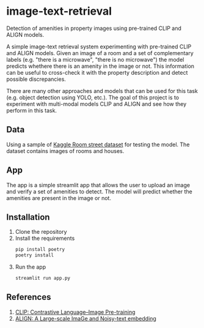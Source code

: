 # image-text-retrieval

Detection of amenities in property images using pre-trained CLIP and ALIGN models.

A simple image-text retrieval system experimenting with  pre-trained CLIP and ALIGN models. Given an image of a room and a set of complementary labels (e.g. "there is a microwave", "there is no microwave") the model predicts whethere there is an amenity in the image or not. This information can be useful to cross-check it with the property description and detect possible discrepancies.

There are many other approaches and models that can be used for this task (e.g. object detection using YOLO, etc.). The goal of this project is to experiment with multi-modal models CLIP and ALIGN and see how they perform in this task.

## Data
Using a sample of [Kaggle Room street dataset](https://www.kaggle.com/datasets/mikhailma/house-rooms-streets-image-dataset?resource=download) for testing the model. The dataset contains images of rooms and houses. 

## App
The app is a simple streamlit app that allows the user to upload an image and verify a set of amenities to detect. The model will predict whether the amenities are present in the image or not.


## Installation
1. Clone the repository
2. Install the requirements
   ```bash
   pip install poetry
   poetry install
   ```
3. Run the app
    ```bash
    streamlit run app.py
    ```

## References
1. [CLIP: Contrastive Language–Image Pre-training](https://openai.com/index/clip/)
2. [ALIGN: A Large-scale ImaGe and Noisy-text embedding](https://arxiv.org/abs/2102.05918)